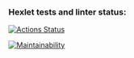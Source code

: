 ### Hexlet tests and linter status:
[![Actions Status](https://github.com/Kalynov/frontend-project-11/actions/workflows/hexlet-check.yml/badge.svg)](https://github.com/Kalynov/frontend-project-11/actions)


[![Maintainability](https://api.codeclimate.com/v1/badges/55b8e6b65acea195071f/maintainability)](https://codeclimate.com/github/Kalynov/frontend-project-11/maintainability)